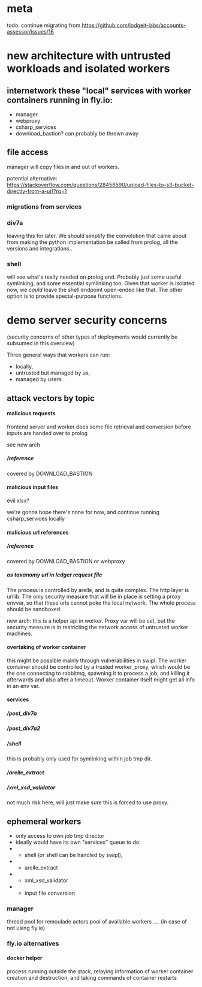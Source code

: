 # meta
todo: continue migrating from https://github.com/lodgeit-labs/accounts-assessor/issues/16





# new architecture with untrusted workloads and isolated workers

## internetwork these "local" services with worker containers running in fly.io:
* manager
* webproxy
* csharp_services 
* download_bastion? can probably be thrown away



## file access

manager will copy files in and out of workers.

potential alternative: https://stackoverflow.com/questions/28458590/upload-files-to-s3-bucket-directly-from-a-url?rq=1





### migrations from services
### div7a
leaving this for later. We should simplify the convolution that came about from making the python implementation be called from prolog, all the versions and integrations..
### shell
will see what's really needed on prolog end. Probably just some useful symlinking, and some essential symlinking too. Given that worker is isolated now, we *could* leave the shell endpoint open-ended like that. The other option is to provide special-purpose functions.



# demo server security concerns

(security concerns of other types of deployments would currently be subsumed in this overview)

Three general ways that workers can run: 
 * locally, 
 * untrusted but managed by us,
 * managed by users


## attack vectors by topic

#### malicious requests
frontend server and worker does some file retrieval and conversion before inputs are handed over to prolog

see new arch


##### /reference
covered by DOWNLOAD_BASTION

#### malicious input files
evil xlsx?

we're gonna hope there's none for now, and continue running csharp_services locally






#### malicious url references
##### /reference
covered by DOWNLOAD_BASTION or webproxy
##### as taxanomy url in ledger request file
The process is controlled by arelle, and is quite complex. The http layer is urllib.
The only security measure that will be in place is setting a proxy envvar, so that these urls cannot poke the local network.
The whole process should be sandboxed.

new arch: this is a helper api in worker. Proxy var will be set, but the security measure is in restricting the network access of untrusted worker machines.


#### overtaking of worker container
this might be possible mainly through vulnerabilities in swipl. The worker container should be controlled by a trusted worker_proxy, which would be the one connecting to rabbitmq, spawning it to process a job, and killing it afterwards and also after a timeout. Worker container itself might get all info in an env var.

#### services


##### /post_div7a
##### /post_div7a2
##### /shell
this is probably only used for symlinking within job tmp dir.
##### /arelle_extract
##### /xml_xsd_validator
not much risk here, will just make sure this is forced to use proxy.






## ephemeral workers
* only access to own job tmp director
* ideally would have its own "services" queue to do:
* * shell (or shell can be handled by swipl), 
* * arelle_extract
* * xml_xsd_validator
* * input file conversion



### manager
thread pool for remoulade actors
pool of available workers .... (in case of not using fly.io)


### fly.io alternatives


#### docker helper
process running outside the stack, relaying information of worker container creation and destruction, and taking commands of container restarts
